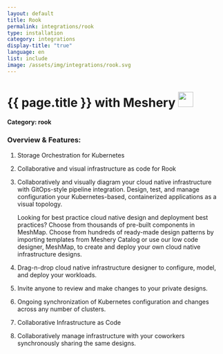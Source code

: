 ```yaml
---
layout: default
title: Rook
permalink: integrations/rook
type: installation
category: integrations
display-title: "true"
language: en
list: include
image: /assets/img/integrations/rook.svg
---
```


<h1>{{ page.title }} with Meshery <img src="{{ page.image }}" style="width: 35px; height: 35px;" /></h1>


#### Category: rook

### Overview & Features:
1. Storage Orchestration for Kubernetes

2. Collaborative and visual infrastructure as code for Rook

4. 
    Collaboratively and visually diagram your cloud native infrastructure with GitOps-style pipeline integration. Design, test, and manage configuration your Kubernetes-based, containerized applications as a visual topology.



    Looking for best practice cloud native design and deployment best practices? Choose from thousands of pre-built components in MeshMap. Choose from hundreds of ready-made design patterns by importing templates from Meshery Catalog or use our low code designer, MeshMap, to create and deploy your own cloud native infrastructure designs.



5. Drag-n-drop cloud native infrastructure designer to configure, model, and deploy your workloads.

6. Invite anyone to review and make changes to your private designs.

7. Ongoing synchronization of Kubernetes configuration and changes across any number of clusters.

8. Collaborative Infrastructure as Code

9. Collaboratively manage infrastructure with your coworkers synchronously sharing the same designs.

